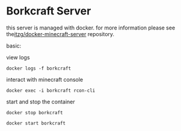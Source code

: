 # Borkcraft Server

this server is managed with docker. for more information please see the[itzg/docker-minecraft-server](https://github.com/itzg/docker-minecraft-server) repository.


basic:

view logs

```
docker logs -f borkcraft
```


interact with minecraft console
```
docker exec -i borkcraft rcon-cli
```

start and stop the container

```
docker stop borkcraft

docker start borkcraft
```
